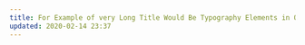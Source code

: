 ```yaml
---
title: For Example of very Long Title Would Be Typography Elements in One
updated: 2020-02-14 23:37
---
```

